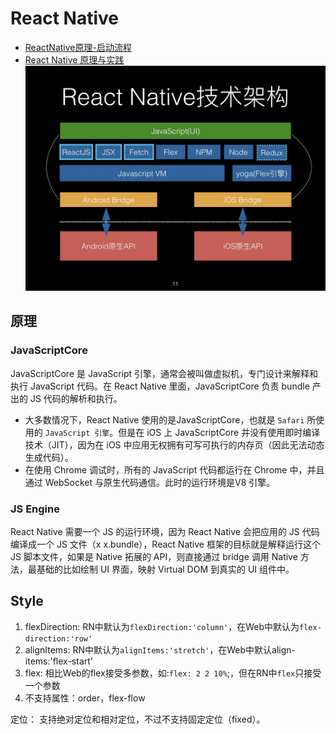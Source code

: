 # React Native

- [ReactNative原理-启动流程](https://juejin.cn/post/6844904184500715527)
- [React Native 原理与实践](https://zhuanlan.zhihu.com/p/343519887)
![](./image/react_native1.png)

## 原理

### JavaScriptCore
JavaScriptCore 是 JavaScript 引擎，通常会被叫做虚拟机，专门设计来解释和执行 JavaScript 代码。在 React Native 里面，JavaScriptCore 负责 bundle 产出的 JS 代码的解析和执行。

- 大多数情况下，React Native 使用的是JavaScriptCore，也就是 `Safari` 所使用的 `JavaScript 引擎`。但是在 iOS 上 JavaScriptCore 并没有使用即时编译技术（JIT），因为在 iOS 中应用无权拥有可写可执行的内存页（因此无法动态生成代码）。
- 在使用 Chrome 调试时，所有的 JavaScript 代码都运行在 Chrome 中，并且通过 WebSocket 与原生代码通信。此时的运行环境是V8 引擎。

### JS Engine

React Native 需要一个 JS 的运行环境，因为 React Native 会把应用的 JS 代码编译成一个 JS 文件（x x.bundle），React Native 框架的目标就是解释运行这个 JS 脚本文件，如果是 Native 拓展的 API，则直接通过 bridge 调用 Native 方法，最基础的比如绘制 UI 界面，映射 Virtual DOM 到真实的 UI 组件中。

## Style

1. flexDirection: RN中默认为`flexDirection:'column'`，在Web中默认为`flex-direction:'row'`
2. alignItems: RN中默认为`alignItems:'stretch'`，在Web中默认align-items:'flex-start'
3. flex: 相比Web的flex接受多参数，如:`flex: 2 2 10%`;，但在RN中`flex`只接受一个参数
4. 不支持属性：order，flex-flow

定位：
支持绝对定位和相对定位，不过不支持固定定位（fixed）。
